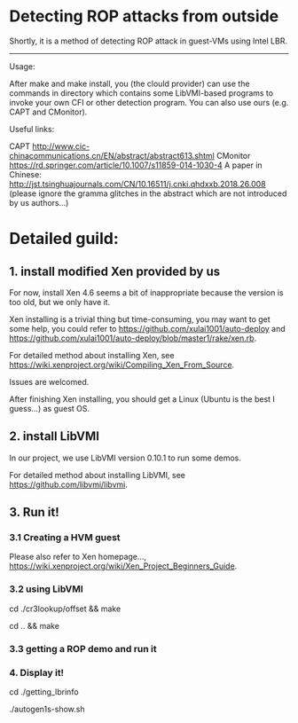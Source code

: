 # Detecting ROP attacks from outside


Shortly, it is a method of detecting ROP attack in guest-VMs using Intel LBR.

--------------------------------------------------------------

Usage:

After make and make install, you (the clould provider) can use the commands in directory which contains some LibVMI-based programs to invoke your own CFI or other detection program. You can also use ours (e.g. CAPT and CMonitor).

Useful links:

CAPT http://www.cic-chinacommunications.cn/EN/abstract/abstract613.shtml
CMonitor https://rd.springer.com/article/10.1007/s11859-014-1030-4
A paper in Chinese: http://jst.tsinghuajournals.com/CN/10.16511/j.cnki.qhdxxb.2018.26.008 (please ignore the gramma glitches in the abstract which are not introduced by us authors...)

# Detailed guild:

## 1. install modified Xen provided by us

For now, install Xen 4.6 seems a bit of inappropriate because the version is too old, but we only have it.

Xen installing is a trivial thing but time-consuming, you may want to get some help, you could refer to https://github.com/xulai1001/auto-deploy and https://github.com/xulai1001/auto-deploy/blob/master1/rake/xen.rb.

For detailed method about installing Xen, see https://wiki.xenproject.org/wiki/Compiling_Xen_From_Source.

Issues are welcomed.

After finishing Xen installing, you should get a Linux (Ubuntu is the best I guess...) as guest OS.

## 2. install LibVMI

In our project, we use LibVMI version 0.10.1 to run some demos.

For detailed method about installing LibVMI, see https://github.com/libvmi/libvmi.

## 3. Run it!

### 3.1 Creating a HVM guest

Please also refer to Xen homepage..., https://wiki.xenproject.org/wiki/Xen_Project_Beginners_Guide.

### 3.2 using LibVMI

cd ./cr3lookup/offset && make

cd .. && make

### 3.3 getting a ROP demo and run it

### 4. Display it!

cd ./getting_lbrinfo

./autogen1s-show.sh


